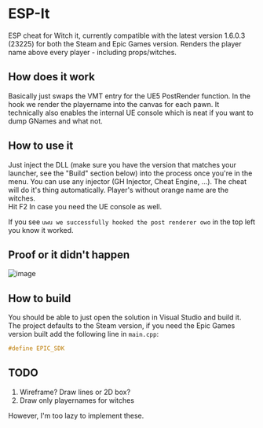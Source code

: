 # ESP-It
ESP cheat for Witch it, currently compatible with the latest version 1.6.0.3 (23225) for both the Steam and Epic Games version. Renders the player name above every player - including props/witches.

## How does it work
Basically just swaps the VMT entry for the UE5 PostRender function. In the hook we render the playername into the canvas for each pawn. It technically also enables the internal UE console which is neat if you want to dump GNames and what not.

## How to use it
Just inject the DLL (make sure you have the version that matches your launcher, see the "Build" section below) into the process once you're in the menu. You can use any injector (GH Injector, Cheat Engine, ...). The cheat will do it's thing automatically. Player's without orange name are the witches.  
Hit F2 In case you need the UE console as well.  

If you see `uwu we successfully hooked the post renderer owo` in the top left you know it worked.

## Proof or it didn't happen
![image](https://github.com/ioncodes/ESP-It/assets/18533297/f598b0cc-d3cf-400c-8852-5f86054bc57f)

## How to build
You should be able to just open the solution in Visual Studio and build it. The project defaults to the Steam version, if you need the Epic Games version built add the following line in `main.cpp`:
```c
#define EPIC_SDK
```

## TODO
1. Wireframe? Draw lines or 2D box?
2. Draw only playernames for witches

However, I'm too lazy to implement these.
